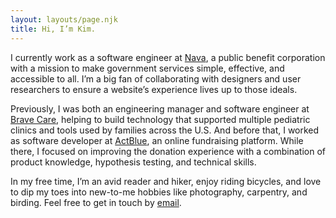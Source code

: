 ```yaml
---
layout: layouts/page.njk
title: Hi, I’m Kim.
---
```


<article>
  <p>
    I currently work as a software engineer at <a href="https://www.navapbc.com/">Nava</a>, a public benefit corporation with a mission to make government services simple, effective, and accessible to all. I’m a big fan of collaborating with designers and user researchers to ensure a website’s experience lives up to those ideals.
  </p>
  <p>
    Previously, I was both an engineering manager and software engineer at <a href="https://www.bravecare.com">Brave Care</a>, helping to build technology that supported multiple pediatric clinics and tools used by families across the U.S. And before that, I worked as software developer at <a href="https://secure.actblue.com">ActBlue</a>, an online fundraising platform. While there, I focused on improving the donation experience with a combination of product knowledge, hypothesis testing, and technical skills.
  </p>
  <p>
    In my free time, I’m an avid reader and hiker, enjoy riding bicycles, and love to dip my toes into new-to-me hobbies like photography, carpentry, and birding. Feel free to get in touch by <a href="mailto:hello@kimniedermaier.com?subject=Hi" target="_blank" rel="noopener noreferrer">email</a>.
  </p>
</article>
